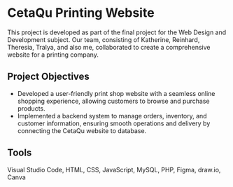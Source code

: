 # CetaQu Printing Website
This project is developed as part of the final project for the Web Design and Development subject. Our team, consisting of Katherine, Reinhard, Theresia, Tralya, and also me, collaborated to create a comprehensive website for a printing company.

## Project Objectives
* Developed a user-friendly print shop website with a seamless online shopping experience, allowing customers to browse and purchase products.
* Implemented a backend system to manage orders, inventory, and customer information, ensuring smooth operations and delivery by connecting the CetaQu website to database.

## Tools
Visual Studio Code, HTML, CSS, JavaScript, MySQL, PHP, Figma, draw.io, Canva

